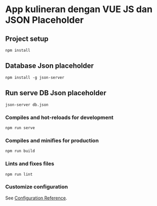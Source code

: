 # App kulineran dengan VUE JS dan JSON Placeholder

## Project setup
```
npm install
```
## Database Json placeholder
```
npm install -g json-server
```
## Run serve DB Json placeholder
```
json-server db.json
```

### Compiles and hot-reloads for development
```
npm run serve
```

### Compiles and minifies for production
```
npm run build
```

### Lints and fixes files
```
npm run lint
```

### Customize configuration
See [Configuration Reference](https://cli.vuejs.org/config/).
